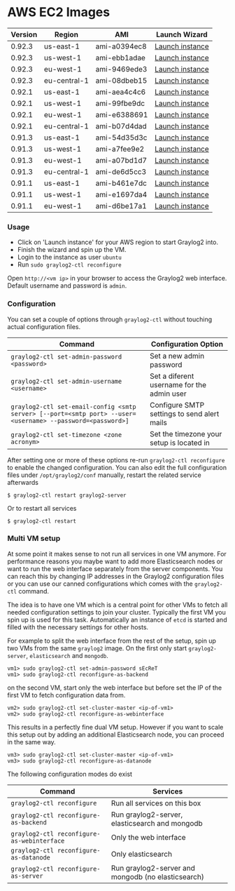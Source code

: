 AWS EC2 Images
==============

| Version | Region | AMI | Launch Wizard |
|---------|--------|-----|-------------|
| 0.92.3  | us-east-1 | ami-a0394ec8| [Launch instance](https://console.aws.amazon.com/ec2/v2/home?region=us-east-1#LaunchInstanceWizard:ami=ami-a0394ec8) |
| 0.92.3  | us-west-1 | ami-ebb1adae | [Launch instance](https://console.aws.amazon.com/ec2/v2/home?region=us-west-1#LaunchInstanceWizard:ami=ami-ebb1adae) |
| 0.92.3  | eu-west-1 | ami-9469ede3 | [Launch instance](https://console.aws.amazon.com/ec2/v2/home?region=eu-west-1#LaunchInstanceWizard:ami=ami-9469ede3) |
| 0.92.3  | eu-central-1 | ami-08dbeb15 | [Launch instance](https://console.aws.amazon.com/ec2/v2/home?region=eu-central-1#LaunchInstanceWizard:ami=ami-08dbeb15) |
| 0.92.1  | us-east-1 | ami-aea4c4c6 | [Launch instance](https://console.aws.amazon.com/ec2/v2/home?region=us-east-1#LaunchInstanceWizard:ami=ami-aea4c4c6) |
| 0.92.1  | us-west-1 | ami-99fbe9dc | [Launch instance](https://console.aws.amazon.com/ec2/v2/home?region=us-west-1#LaunchInstanceWizard:ami=ami-99fbe9dc) |
| 0.92.1  | eu-west-1 | ami-e6388691 | [Launch instance](https://console.aws.amazon.com/ec2/v2/home?region=eu-west-1#LaunchInstanceWizard:ami=ami-e6388691) |
| 0.92.1  | eu-central-1 | ami-b07d4dad | [Launch instance](https://console.aws.amazon.com/ec2/v2/home?region=eu-central-1#LaunchInstanceWizard:ami=ami-b07d4dad) |
| 0.91.3  | us-east-1 | ami-54d35d3c | [Launch instance](https://console.aws.amazon.com/ec2/v2/home?region=us-east-1#LaunchInstanceWizard:ami=ami-54d35d3c) |
| 0.91.3  | us-west-1 | ami-a7fee9e2 | [Launch instance](https://console.aws.amazon.com/ec2/v2/home?region=us-west-1#LaunchInstanceWizard:ami=ami-a7fee9e2) |
| 0.91.3  | eu-west-1 | ami-a07bd1d7 | [Launch instance](https://console.aws.amazon.com/ec2/v2/home?region=eu-west-1#LaunchInstanceWizard:ami=ami-a07bd1d7) |
| 0.91.3  | eu-central-1 | ami-de6d5cc3 | [Launch instance](https://console.aws.amazon.com/ec2/v2/home?region=eu-central-1#LaunchInstanceWizard:ami=ami-de6d5cc3) |
| 0.91.1  | us-east-1 | ami-b461e7dc | [Launch instance](https://console.aws.amazon.com/ec2/v2/home?region=us-east-1#LaunchInstanceWizard:ami=ami-b461e7dc) |
| 0.91.1  | us-west-1 | ami-e1697da4 | [Launch instance](https://console.aws.amazon.com/ec2/v2/home?region=us-west-1#LaunchInstanceWizard:ami=ami-e1697da4) |
| 0.91.1  | eu-west-1 | ami-d6be17a1 | [Launch instance](https://console.aws.amazon.com/ec2/v2/home?region=eu-west-1#LaunchInstanceWizard:ami=ami-d6be17a1) |


### Usage

  * Click on 'Launch instance' for your AWS region to start Graylog2 into.
  * Finish the wizard and spin up the VM.
  * Login to the instance as user `ubuntu`
  * Run `sudo graylog2-ctl reconfigure`

Open `http://<vm ip>` in your browser to access the Graylog2 web interface. Default username and password is `admin`.

### Configuration

You can set a couple of options through `graylog2-ctl` without touching actual configuration files.

| Command | Configuration Option |
|---------|----------------------|
| `graylog2-ctl set-admin-password <password>` | Set a new admin password |
| `graylog2-ctl set-admin-username <username>` | Set a diferent username for the admin user |
| `graylog2-ctl set-email-config <smtp server> [--port=<smtp port> --user=<username> --password=<password>]` | Configure SMTP settings to send alert mails |
| `graylog2-ctl set-timezone <zone acronym>` | Set the timezone your setup is located in |

After setting one or more of these options re-run `graylog2-ctl reconfigure` to enable the changed configuration.
You can also edit the full configuration files under `/opt/graylog2/conf` manually, restart the related service afterwards

```shell
$ graylog2-ctl restart graylog2-server
```

Or to restart all services

```shell
$ graylog2-ctl restart
```

### Multi VM setup

At some point it makes sense to not run all services in one VM anymore. For performance reasons you maybe want to add
more Elasticsearch nodes or want to run the web interface separately from the server components.
You can reach this by changing IP addresses in the Graylog2 configuration files or you can use our canned configurations which comes
with the `graylog2-ctl` command.

The idea is to have one VM which is a central point for other VMs to fetch all needed configuration settings to join your cluster.
Typically the first VM you spin up is used for this task. Automatically an instance of `etcd` is started and filled with the necessary
settings for other hosts.

For example to split the web interface from the rest of the setup, spin up two VMs from the same `graylog2` image.
On the first only start `graylog2-server`, `elasticsearch` and `mongodb`.

```shell
vm1> sudo graylog2-ctl set-admin-password sEcReT
vm1> sudo graylog2-ctl reconfigure-as-backend
```

on the second VM, start only the web interface but before set the IP of the first VM to fetch configuration data from.

```shell
vm2> sudo graylog2-ctl set-cluster-master <ip-of-vm1>
vm2> sudo graylog2-ctl reconfigure-as-webinterface
```

This results in a perfectly fine dual VM setup. However if you want to scale this setup out by adding an additional Elasticsearch node, you can
proceed in the same way.

```shell
vm3> sudo graylog2-ctl set-cluster-master <ip-of-vm1>
vm3> sudo graylog2-ctl reconfigure-as-datanode
```

The following configuration modes do exist

| Command | Services |
|---------|----------|
| `graylog2-ctl reconfigure` | Run all services on this box |
| `graylog2-ctl reconfigure-as-backend` | Run graylog2-server, elasticsearch and mongodb |
| `graylog2-ctl reconfigure-as-webinterface` | Only the web interface|
| `graylog2-ctl reconfigure-as-datanode` | Only elasticsearch |
| `graylog2-ctl reconfigure-as-server` | Run graylog2-server and mongodb (no elasticsearch) |
 
